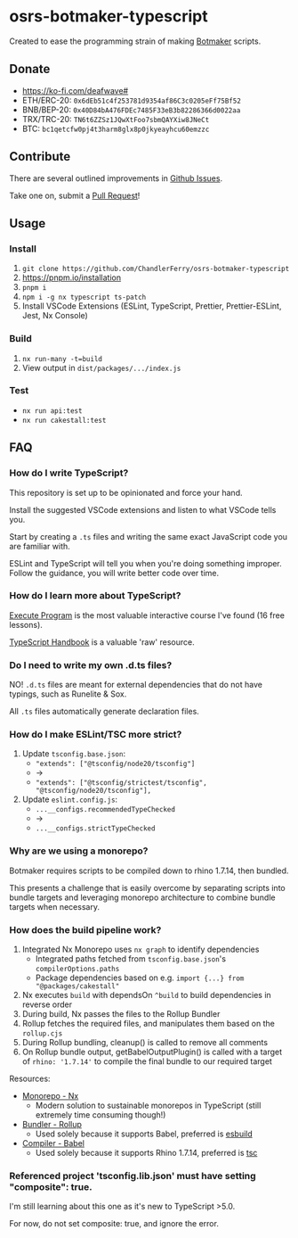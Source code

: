 # osrs-botmaker-typescript

Created to ease the programming strain of making [Botmaker](https://theplug.runelite.plus) scripts.

## Donate
- https://ko-fi.com/deafwave#
- ETH/ERC-20: `0x6dEb51c4f253781d9354af86C3c0205eFf75Bf52`
- BNB/BEP-20: `0x40D84bA476FDEc7485F33eB3b82286366d0022aa`
- TRX/TRC-20: `TN6t6ZZSz1JQwXtFoo7sbmQAYXiw8JNeCt`
- BTC: `bc1qetcfw0pj4t3harm8glx8p0jkyeayhcu60emzzc`

## Contribute
There are several outlined improvements in [Github Issues](https://github.com/ChandlerFerry/osrs-botmaker-typescript/issues).

Take one on, submit a [Pull Request](https://docs.github.com/en/pull-requests/collaborating-with-pull-requests/proposing-changes-to-your-work-with-pull-requests/creating-a-pull-request)!

## Usage
### Install
1. `git clone https://github.com/ChandlerFerry/osrs-botmaker-typescript`
2. https://pnpm.io/installation
3. `pnpm i`
4. `npm i -g nx typescript ts-patch`
5. Install VSCode Extensions (ESLint, TypeScript, Prettier, Prettier-ESLint, Jest, Nx Console)

### Build
1. `nx run-many -t=build`
2. View output in `dist/packages/.../index.js`

### Test
- `nx run api:test`
- `nx run cakestall:test`

## FAQ

### How do I write TypeScript?
This repository is set up to be opinionated and force your hand.

Install the suggested VSCode extensions and listen to what VSCode tells you.

Start by creating a `.ts` files and writing the same exact JavaScript code you are familiar with.

ESLint and TypeScript will tell you when you're doing something improper. Follow the guidance, you will write better code over time.


### How do I learn more about TypeScript?
[Execute Program](https://www.executeprogram.com/courses/typescript) is the most valuable interactive course I've found (16 free lessons).

[TypeScript Handbook](https://www.typescriptlang.org/docs/handbook/) is a valuable 'raw' resource.

### Do I need to write my own .d.ts files?
NO! `.d.ts` files are meant for external dependencies that do not have typings, such as Runelite & Sox.

All `.ts` files automatically generate declaration files.

### How do I make ESLint/TSC more strict?
1. Update `tsconfig.base.json`:
    - ```"extends": ["@tsconfig/node20/tsconfig"]```
    - ->
    - ```"extends": ["@tsconfig/strictest/tsconfig", "@tsconfig/node20/tsconfig"],```
2. Update `eslint.config.js`:
    - ```...__configs.recommendedTypeChecked```
    - ->
    - ```...__configs.strictTypeChecked```

### Why are we using a monorepo?
Botmaker requires scripts to be compiled down to rhino 1.7.14, then bundled.

This presents a challenge that is easily overcome by separating scripts into bundle targets and leveraging monorepo architecture to combine bundle targets when necessary.

### How does the build pipeline work?
1. Integrated Nx Monorepo uses `nx graph` to identify dependencies
    - Integrated paths fetched from `tsconfig.base.json`'s `compilerOptions.paths`
    - Package dependencies based on e.g. `import {...} from "@packages/cakestall"`
2. Nx executes `build` with dependsOn `^build` to build dependencies in reverse order
3. During build, Nx passes the files to the Rollup Bundler
4. Rollup fetches the required files, and manipulates them based on the `rollup.cjs`
5. During Rollup bundling, cleanup() is called to remove all comments
6. On Rollup bundle output, getBabelOutputPlugin() is called with a target of `rhino: '1.7.14'` to compile the final bundle to our required target

Resources:
- [Monorepo - Nx](https://nx.dev/)
    - Modern solution to sustainable monorepos in TypeScript (still extremely time consuming though!)
- [Bundler - Rollup](https://rollupjs.org/)
    - Used solely because it supports Babel, preferred is [esbuild](https://esbuild.github.io/)
- [Compiler - Babel](https://babeljs.io/)
    - Used solely because it supports Rhino 1.7.14, preferred is [tsc](https://www.typescriptlang.org/docs/handbook/compiler-options.html)

### Referenced project 'tsconfig.lib.json' must have setting "composite": true.
I'm still learning about this one as it's new to TypeScript >5.0.

For now, do not set composite: true, and ignore the error.
